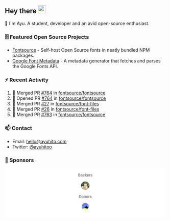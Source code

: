 ## Hey there <img src="https://media.giphy.com/media/hvRJCLFzcasrR4ia7z/giphy.gif" width="25" height="25">

📝 I'm Ayu. A student, developer and an avid open-source enthusiast.

### 🗄 Featured Open Source Projects

- [Fontsource](https://github.com/fontsource/fontsource) - Self-host Open Source fonts in neatly bundled NPM packages.
- [Google Font Metadata](https://github.com/fontsource/google-font-metadata) - A metadata generator that fetches and parses the Google Fonts API.

### ⚡ Recent Activity

<!--START_SECTION:activity-->

1. 🎉 Merged PR [#764](https://github.com/fontsource/fontsource/pull/764) in [fontsource/fontsource](https://github.com/fontsource/fontsource)
2. 💪 Opened PR [#764](https://github.com/fontsource/fontsource/pull/764) in [fontsource/fontsource](https://github.com/fontsource/fontsource)
3. 🎉 Merged PR [#27](https://github.com/fontsource/font-files/pull/27) in [fontsource/font-files](https://github.com/fontsource/font-files)
4. 🎉 Merged PR [#26](https://github.com/fontsource/font-files/pull/26) in [fontsource/font-files](https://github.com/fontsource/font-files)
5. 🎉 Merged PR [#763](https://github.com/fontsource/fontsource/pull/763) in [fontsource/fontsource](https://github.com/fontsource/fontsource)
<!--END_SECTION:activity-->

### 📫 Contact

- Email: hello@ayuhito.com
- Twitter: [@ayuhitoo](https://twitter.com/ayuhitoo)

### :sparkling_heart: Sponsors

<p align="center">
  <a href="https://cdn.jsdelivr.net/gh/ayuhito/ayuhito/sponsors.svg">
    <img src='https://raw.githubusercontent.com/ayuhito/ayuhito/master/sponsors.svg'/>
  </a>
</p>
